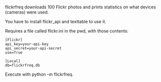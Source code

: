 flickrfreq downloads 100 Flickr photos and prints statistics on what devices (cameras) were used.

You have to install flickr_api and texttable to use it.


Requires a file called flickr.ini in the pwd, with those contents:

	[Flickr]
	api_key=your-api-key
	api_secret=your-api-secret
	use=True
	
	[Local]
	db=flickrfreq.db

Execute with python -m flickrfreq.
